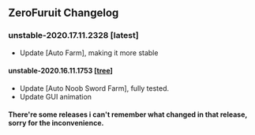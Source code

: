 ## ZeroFuruit Changelog
### unstable-2020.17.11.2328 [latest]
+ Update [Auto Farm], making it more stable
#### unstable-2020.16.11.1753 [[tree](https://github.com/teppyboy/RbxScripts/tree/368a4af69a4b85688105358c699133822891770d/Misc/ZeroFuruit)]
+ Update [Auto Noob Sword Farm], fully tested.
+ Update GUI animation
#### There're some releases i can't remember what changed in that release, sorry for the inconvenience.
